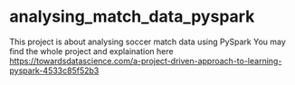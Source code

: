 # analysing_match_data_pyspark
This project is about analysing soccer match data using PySpark
You may find the whole project and explaination here https://towardsdatascience.com/a-project-driven-approach-to-learning-pyspark-4533c85f52b3

